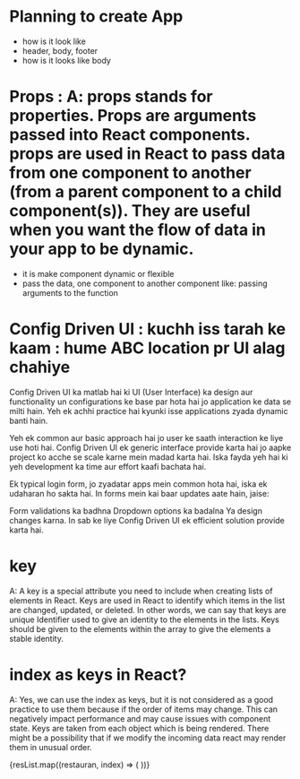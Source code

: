 # Planning to create App

- how is it look like
- header, body, footer
- how is it looks like body

<!--
* Header
    - logo
    - Nav Items
* Body
    - Search
    - restaurant-container
       - restaorant-card
* Footer
    - Copyright
    - Links
    - Address
    - contact
 -->

# Props : A: props stands for properties. Props are arguments passed into React components. props are used in React to pass data from one component to another (from a parent component to a child component(s)). They are useful when you want the flow of data in your app to be dynamic.

<RestaurantCard key={restaurant.data.id} resData={restaurant} />

- it is make component dynamic or flexible
- pass the data, one component to another component like: passing arguments to the function

# Config Driven UI : kuchh iss tarah ke kaam : hume ABC location pr UI alag chahiye

Config Driven UI ka matlab hai ki UI (User Interface) ka design aur functionality un configurations ke base par hota hai jo application ke data se milti hain. Yeh ek achhi practice hai kyunki isse applications zyada dynamic banti hain.

Yeh ek common aur basic approach hai jo user ke saath interaction ke liye use hoti hai. Config Driven UI ek generic interface provide karta hai jo aapke project ko acche se scale karne mein madad karta hai. Iska fayda yeh hai ki yeh development ka time aur effort kaafi bachata hai.

Ek typical login form, jo zyadatar apps mein common hota hai, iska ek udaharan ho sakta hai. In forms mein kai baar updates aate hain, jaise:

Form validations ka badhna
Dropdown options ka badalna
Ya design changes karna.
In sab ke liye Config Driven UI ek efficient solution provide karta hai.

# key

A: A key is a special attribute you need to include when creating lists of elements in React. Keys are used in React to identify which items in the list are changed, updated, or deleted. In other words, we can say that keys are unique Identifier used to give an identity to the elements in the lists. Keys should be given to the elements within the array to give the elements a stable identity.

# index as keys in React?

A: Yes, we can use the index as keys, but it is not considered as a good practice to use them because if the order of items may change. This can negatively impact performance and may cause issues with component state. Keys are taken from each object which is being rendered. There might be a possibility that if we modify the incoming data react may render them in unusual order.

{resList.map((restauran, index) => (
<RestaurantCard key={index} resData={restaurant} />
))}
